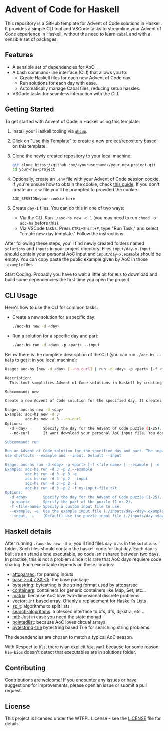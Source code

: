 # Advent of Code for Haskell

This repository is a GitHub template for Advent of Code solutions in Haskell. It provides a simple CLI tool and VSCode tasks to streamline your Advent of Code experience in Haskell, without the need to learn `cabal` and with a sensible set of packages.

## Features

- A sensible set of dependencies for AoC.
- A bash command-line interface (CLI) that allows you to:
  - Create Haskell files for each new Advent of Code day.
  - Run solutions for each day with ease.
  - Automatically manage Cabal files, reducing setup hassles.
- VSCode tasks for seamless interaction with the CLI.

## Getting Started

To get started with Advent of Code in Haskell using this template:

1. Install your Haskell tooling via [`ghcup`](https://www.haskell.org/ghcup/).

2. Click on "Use this Template" to create a new project/repository based on this template.

3. Clone the newly created repository to your local machine:

   ```bash
   git clone https://github.com/<yourusername>/your-new-project.git
   cd your-new-project
   ```

4. Optionally, create an `.env` file with your Advent of Code session cookie. If you're unsure how to obtain the cookie, check [this guide](https://github.com/wimglenn/advent-of-code-wim/issues/1). If you don't create an `.env` file you'll be prompted to provided the cookie.

    ```env
    AOC_SESSION=your-cookie-here
    ```

5. Create `day-1` files. You can do this in one of two ways:
   - Via the CLI: Run `./aoc-hs new -d 1` (you may need to run `chmod +x aoc-hs` before this).
   - Via VSCode tasks: Press `CTRL+Shift+P`, type "Run Task," and select "create new day template." Follow the instructions.

After following these steps, you'll find newly created folders named `solutions` and `inputs` in your project directory. Files `input/day-x.input` should contain your personal AoC input and `input/day-x.example` should be empty. You can copy paste the public example given by AoC in those `.example` files

Start Coding. Probably you have to wait a little bit for `HLS` to download and build some dependencies the first time you open the project.

## CLI Usage

Here's how to use the CLI for common tasks:

- Create a new solution for a specific day:

  ```bash
  ./aoc-hs new -d <day>
  ```

- Run a solution for a specific day and part:
  
  ```bash
  ./aoc-hs run -d <day> -p <part> --input
  ```

Below there is the complete description of the CLI (you can run `./aoc-hs --help` to get it in you local machine):

```bash
Usage: aoc-hs [new -d <day> [--no-curl] | run -d <day> -p <part> [-f <file-name> | --example | -e | --input | -i]]

Description:
  This tool simplifies Advent of Code solutions in Haskell by creating templates and handling input files. No need to learn Cabal!

Subcommand: new

Create a new Advent of Code solution for the specified day. It creates a main module, modifies the .cabal file, and downloads the input data.

Usage: aoc-hs new -d <day>
Example: aoc-hs new -d 3
         aoc-hs new -d 3 --no-curl
Options:
  -d <day>       Specify the day for the Advent of Code puzzle (1-25).
  --no-curl      It wont download your personal AoC input file. You don't have you provide a cookie with this option

Subcommand: run

Run an Advent of Code solution for the specified day and part. The input data is read from a file which can be supplied via -f or you can 
use shortcuts --example and --input. Default --input

Usage: aoc-hs run -d <day> -p <part> [-f <file-name> | --example | -e | --input | -i]
Example: aoc-hs run -d 3 -p 2 --example
         aoc-hs run -d 3 -p 3 -e
         aoc-hs run -d 3 -p 2 --input
         aoc-hs run -d 3 -p 2 -i
         aoc-hs run -d 3 -p 2 -f my-input-file.txt
Options:
  -d <day>       Specify the day for the Advent of Code puzzle (1-25).
  -p <part>      Specify the part of the puzzle (1 or 2).
  -f <file-name> Specify a custom input file to use.
  --example, -e  Use the example input file (./inputs/day-<day>.example) as input.
  --input, -i    (Default) Use the puzzle input file (./inputs/day-<day>.input) as input.
```

## Haskell details

After running `./aoc-hs new -d x`, you'll find files `day-x.hs` in the `solutions` folder. Such files should contain the haskell code for that day. Each day is built as an stand alone executable, so code isn't shared between two days. In practise, this is not a problem since it is rare that AoC days requiere code sharing. Each executable depends on these libraries:

- [attoparsec](https://hackage.haskell.org/package/attoparsec): for parsing inputs
- [base >=4.7 && <5](https://hackage.haskell.org/package/base): the base package
- [bytestring](https://hackage.haskell.org/package/bytestring): bytestring is the string format used by attoparsec
- [containers](https://hackage.haskell.org/package/containers): containers for generic containers like Map, Set, etc...
- [matrix](https://hackage.haskell.org/package/matrix): because AoC love two-dimensional discrete problems
- [vector](https://hackage.haskell.org/package/vector): `Int` based array. Oftenly a replacement for Haskell's Lists
- [split](https://hackage.haskell.org/package/split): algorithms to split lists
- [search-algorithms](https://hackage.haskell.org/package/search-algorithms): a blessed interface to bfs, dfs, dijkstra, etc...
- [mtl](https://hackage.haskell.org/package/mtl): Just in case you need the state monad
- [pointedlist](https://hackage.haskell.org/package/pointedlist): because AoC loves circual arrays.
- [bytestring-trie](https://hackage.haskell.org/package/bytestring-trie-0.2.7.2) bytestring based Trie for searching string problems.

The dependencies are chosen to match a typical AoC season. 

With Respect to `hls`, there is an explicit `hie.yaml` because for some reason `hie-bios` doesn't detect that executables are in solutions folder.

## Contributing

Contributions are welcome! If you encounter any issues or have suggestions for improvements, please open an issue or submit a pull request.

## License

This project is licensed under the WTFPL License - see the [LICENSE](LICENSE) file for details.
